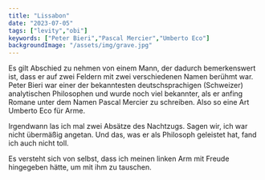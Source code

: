 ```yaml
---
title: "Lissabon"
date: "2023-07-05"
tags: ["levity","obi"]
keywords: ["Peter Bieri","Pascal Mercier","Umberto Eco"]
backgroundImage: "/assets/img/grave.jpg"
---
```

Es gilt Abschied zu nehmen von einem Mann, der dadurch bemerkenswert ist, dass er auf zwei Feldern mit zwei verschiedenen Namen berühmt war. Peter Bieri war einer der bekanntesten deutschsprachigen (Schweizer) analytischen Philosophen und wurde noch viel bekannter, als er anfing Romane unter dem Namen Pascal Mercier zu schreiben. Also so eine Art Umberto Eco für Arme.

Irgendwann las ich mal zwei Absätze des Nachtzugs. Sagen wir, ich war nicht übermäßig angetan. Und das, was er als Philosoph geleistet hat, fand ich auch nicht toll.

Es versteht sich von selbst, dass ich meinen linken Arm mit Freude hingegeben hätte, um mit ihm zu tauschen.